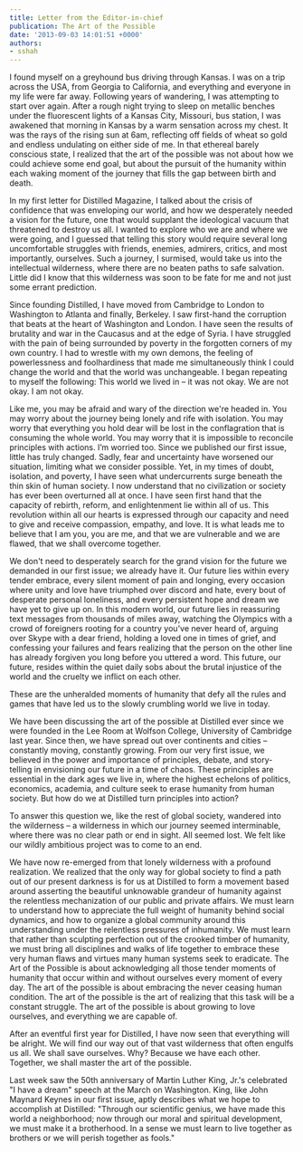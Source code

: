```yaml
---
title: Letter from the Editor-in-chief
publication: The Art of the Possible
date: '2013-09-03 14:01:51 +0000'
authors:
- sshah
---
```


I found myself on a greyhound bus driving through Kansas. I was on a trip across the USA, from Georgia to California, and everything and everyone in my life were far away. Following years of wandering, I was attempting to start over again. After a rough night trying to sleep on metallic benches under the fluorescent lights of a Kansas City, Missouri, bus station, I was awakened that morning in Kansas by a warm sensation across my chest. It was the rays of the rising sun at 6am, reflecting off fields of wheat so gold and endless undulating on either side of me. In that ethereal barely conscious state, I realized that the art of the possible was not about how we could achieve some end goal, but about the pursuit of the humanity within each waking moment of the journey that fills the gap between birth and death.

In my first letter for Distilled Magazine, I talked about the crisis of confidence that was enveloping our world, and how we desperately needed a vision for the future, one that would supplant the ideological vacuum that threatened to destroy us all. I wanted to explore who we are and where we were going, and I guessed that telling this story would require several long uncomfortable struggles with friends, enemies, admirers, critics, and most importantly, ourselves. Such a journey, I surmised, would take us into the intellectual wilderness, where there are no beaten paths to safe salvation. Little did I know that this wilderness was soon to be fate for me and not just some errant prediction.

Since founding Distilled, I have moved from Cambridge to London to Washington to Atlanta and finally, Berkeley. I saw first-hand the corruption that beats at the heart of Washington and London. I have seen the results of brutality and war in the Caucasus and at the edge of Syria. I have struggled with the pain of being surrounded by poverty in the forgotten corners of my own country. I had to wrestle with my own demons, the feeling of powerlessness and foolhardiness that made me simultaneously think I could change the world and that the world was unchangeable. I began repeating to myself the following: This world we lived in – it was not okay. We are not okay. I am not okay.

Like me, you may be afraid and wary of the direction we're headed in. You may worry about the journey being lonely and rife with isolation. You may worry that everything you hold dear will be lost in the conflagration that is consuming the whole world. You may worry that it is impossible to reconcile principles with actions. I’m worried too. Since we published our first issue, little has truly changed. Sadly, fear and uncertainty have worsened our situation, limiting what we consider possible. Yet, in my times of doubt, isolation, and poverty, I have seen what undercurrents surge beneath the thin skin of human society. I now understand that no civilization or society has ever been overturned all at once. I have seen first hand that the capacity of rebirth, reform, and enlightenment lie within all of us. This revolution within all our hearts is expressed through our capacity and need to give and receive compassion, empathy, and love. It is what leads me to believe that I am you, you are me, and that we are vulnerable and we are flawed, that we shall overcome together.

We don't need to desperately search for the grand vision for the future we demanded in our first issue; we already have it. Our future lies within every tender embrace, every silent moment of pain and longing, every occasion where unity and love have triumphed over discord and hate, every bout of desperate personal loneliness, and every persistent hope and dream we have yet to give up on. In this modern world, our future lies in reassuring text messages from thousands of miles away, watching the Olympics with a crowd of foreigners rooting for a country you've never heard of, arguing over Skype with a dear friend, holding a loved one in times of grief, and confessing your failures and fears realizing that the person on the other line has already forgiven you long before you uttered a word. This future, our future, resides within the quiet daily sobs about the brutal injustice of the world and the cruelty we inflict on each other.

These are the unheralded moments of humanity that defy all the rules and games that have led us to the slowly crumbling world we live in today.

We have been discussing the art of the possible at Distilled ever since we were founded in the Lee Room at Wolfson College, University of Cambridge last year. Since then, we have spread out over continents and cities – constantly moving, constantly growing. From our very first issue, we believed in the power and importance of principles, debate, and story-telling in envisioning our future in a time of chaos. These principles are essential in the dark ages we live in, where the highest echelons of politics, economics, academia, and culture seek to erase humanity from human society. But how do we at Distilled turn principles into action?

To answer this question we, like the rest of global society, wandered into the wilderness – a wilderness in which our journey seemed interminable, where there was no clear path or end in sight. All seemed lost. We felt like our wildly ambitious project was to come to an end.

We have now re-emerged from that lonely wilderness with a profound realization. We realized that the only way for global society to find a path out of our present darkness is for us at Distilled to form a movement based around asserting the beautiful unknowable grandeur of humanity against the relentless mechanization of our public and private affairs. We must learn to understand how to appreciate the full weight of humanity behind social dynamics, and how to organize a global community around this understanding under the relentless pressures of inhumanity. We must learn that rather than sculpting perfection out of the crooked timber of humanity, we must bring all disciplines and walks of life together to embrace these very human flaws and virtues many human systems seek to eradicate. The Art of the Possible is about acknowledging all those tender moments of humanity that occur within and without ourselves every moment of every day. The art of the possible is about embracing the never ceasing human condition. The art of the possible is the art of realizing that this task will be a constant struggle. The art of the possible is about growing to love ourselves, and everything we are capable of.

After an eventful first year for Distilled, I have now seen that everything will be alright. We will find our way out of that vast wilderness that often engulfs us all. We shall save ourselves. Why? Because we have each other. Together, we shall master the art of the possible.

Last week saw the 50th anniversary of Martin Luther King, Jr.'s celebrated "I have a dream" speech at the March on Washington. King, like John Maynard Keynes in our first issue, aptly describes what we hope to accomplish at Distilled: "Through our scientific genius, we have made this world a neighborhood; now through our moral and spiritual development, we must make it a brotherhood. In a sense we must learn to live together as brothers or we will perish together as fools."
